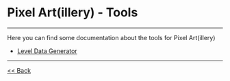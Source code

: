 # Pixel Art(illery) - Tools

---

Here you can find some documentation about the tools for Pixel Art(illery)

* [Level Data Generator][level-data-generator]

---

[<< Back][main] 

[level-data-generator]: level-data-generator/level-data-generator.md
[main]: ../../readme.md